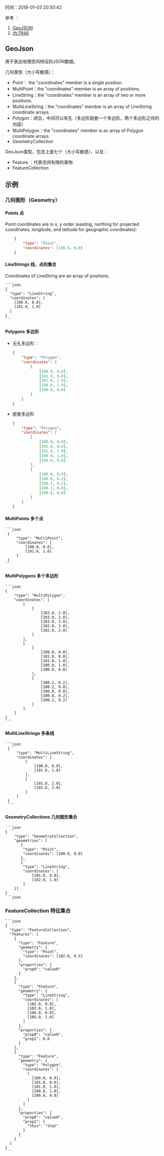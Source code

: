 时间：2018-01-03 20:50:42 

参考 ：

1. [GeoJSON](https://en.wikipedia.org/wiki/GeoJSON)
2. [rfc7946](https://tools.ietf.org/html/rfc7946) 

## GeoJson 

用于表达地理空间特征的JSON数据。

几何类型（大小写敏感）：

* Point： the "coordinates" member is a single position.
* MultiPoint：the "coordinates" member is an array of positions.
* LineString：the "coordinates" member is an array of two or more positions.
* MultiLineString：the "coordinates" member is an array of LineString coordinate arrays.
* Polygon：闭合，中间可以有孔（多边形嵌套一个多边形，两个多边形之间的内容）
* MultiPolygon：the "coordinates" member is an array of Polygon coordinate arrays.
* GeometryCollection

GeoJson类型，包含上面七个（大小写敏感），以及：

* Feature ：代表空间有限的事物
* FeatureCollection

## 示例 

### 几何图形（Geometry） 

#### Points 点

Point coordinates are in x, y order (easting, northing for projected coordinates, longitude, and latitude for geographic coordinates):

```json
    {
        "type": "Point",
        "coordinates": [100.0, 0.0]
    }
```

#### LineStrings 线，点的集合 

Coordinates of LineString are an array of positions.

    ```json
    {
      "type": "LineString",
      "coordinates": [
        [100.0, 0.0],
        [101.0, 1.0]
      ]
    }
    ```

#### Polygons 多边形 

* 无孔多边形：

    ```json
    {
        "type": "Polygon",
        "coordinates": [
            [
                [100.0, 0.0],
                [101.0, 0.0],
                [101.0, 1.0],
                [100.0, 1.0],
                [100.0, 0.0]
            ]
        ]
    }
    ```

* 嵌套多边形  

    ```json
    {
        "type": "Polygon",
        "coordinates": [
            [
                [100.0, 0.0],
                [101.0, 0.0],
                [101.0, 1.0],
                [100.0, 1.0],
                [100.0, 0.0]
            ],
            [
                [100.8, 0.8],
                [100.8, 0.2],
                [100.2, 0.2],
                [100.2, 0.8],
                [100.8, 0.8]
            ]
        ]
    }
    ```


#### MultiPoints 多个点    

    ```json
     {
         "type": "MultiPoint",
         "coordinates": [
             [100.0, 0.0],
             [101.0, 1.0]
         ]
     }
    ```

#### MultiPolygons 多个多边形   

    ```json
    {
        "type": "MultiPolygon",
        "coordinates": [
            [
                [
                    [102.0, 2.0],
                    [103.0, 2.0],
                    [103.0, 3.0],
                    [102.0, 3.0],
                    [102.0, 2.0]
                ]
            ],
            [
                [
                    [100.0, 0.0],
                    [101.0, 0.0],
                    [101.0, 1.0],
                    [100.0, 1.0],
                    [100.0, 0.0]
                ],
                [
                    [100.2, 0.2],
                    [100.2, 0.8],
                    [100.8, 0.8],
                    [100.8, 0.2],
                    [100.2, 0.2]
                ]
            ]
        ]
    }
    ```     

####  MultiLineStrings 多条线    

    ```json
     {
         "type": "MultiLineString",
         "coordinates": [
             [
                 [100.0, 0.0],
                 [101.0, 1.0]
             ],
             [
                 [102.0, 2.0],
                 [103.0, 3.0]
             ]
         ]
     }
     ```

#### GeometryCollections 几何图形集合

    ```json
    {
        "type": "GeometryCollection",
        "geometries": [
           {
            "type": "Point",
            "coordinates": [100.0, 0.0]
           },
           {
            "type": "LineString",
            "coordinates": [
                [101.0, 0.0],
                [102.0, 1.0]
            ]
        }]
    }
    ```json

###  FeatureCollection 特征集合

    ```json
    {
      "type": "FeatureCollection",
      "features": [
        {
          "type": "Feature",
          "geometry": {
            "type": "Point",
            "coordinates": [102.0, 0.5]
          },
          "properties": {
            "prop0": "value0"
          }
        },
        {
          "type": "Feature",
          "geometry": {
            "type": "LineString",
            "coordinates": [
              [102.0, 0.0],
              [103.0, 1.0],
              [104.0, 0.0],
              [105.0, 1.0]
            ]
          },
          "properties": {
            "prop0": "value0",
            "prop1": 0.0
          }
        },
        {
          "type": "Feature",
          "geometry": {
            "type": "Polygon",
            "coordinates": [
              [
                [100.0, 0.0],
                [101.0, 0.0],
                [101.0, 1.0],
                [100.0, 1.0],
                [100.0, 0.0]
              ]
            ]
          },
          "properties": {
            "prop0": "value0",
            "prop1": {
              "this": "that"
            }
          }
        }
      ]
    }
    ```